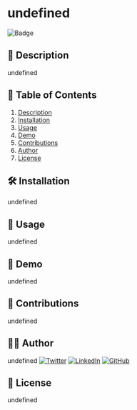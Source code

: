
# undefined

![Badge](https://img.shields.io/badge/test-blue)

## 📖 Description
undefined

## 📑 Table of Contents

1. [Description](#description)
2. [Installation](#installation)
3. [Usage](#usage)
4. [Demo](#demo)
5. [Contributions](#contributions)
6. [Author](#author)
7. [License](#license)
    

## 🛠 Installation
undefined

## 🚀 Usage
undefined

## 🎥 Demo
undefined

## 🤝 Contributions
undefined

## 🧑‍💻 Author
undefined
[![Twitter](https://img.shields.io/badge/Twitter-nickzamb-blue)](https://twitter.com/nickzamb)
[![LinkedIn](https://img.shields.io/badge/LinkedIn-n/a-blue)](https://www.linkedin.com/in/n/a)
[![GitHub](https://img.shields.io/badge/GitHub-ndzamboni-blue)](https://github.com/ndzamboni)

## 📜 License
undefined
    